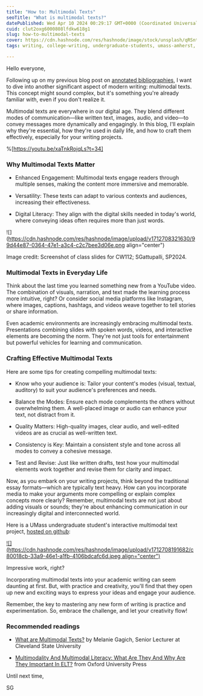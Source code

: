 ```yaml
---
title: "How to: Multimodal Texts"
seoTitle: "What is multimodal texts?"
datePublished: Wed Apr 10 2024 00:29:17 GMT+0000 (Coordinated Universal Time)
cuid: clut2oxg6000808lfdkw618g1
slug: how-to-multimodal-texts
cover: https://cdn.hashnode.com/res/hashnode/image/stock/unsplash/qRSntl3zxEk/upload/d488c12123ca5730725bffe2f895ae1b.jpeg
tags: writing, college-writing, undergraduate-students, umass-amherst, multimodal-texts

---
```


Hello everyone,

Following up on my previous blog post on [annotated bibliographies](https://cultureos.hashnode.dev/how-to-annotated-bibliography), I want to dive into another significant aspect of modern writing: multimodal texts. This concept might sound complex, but it's something you're already familiar with, even if you don't realize it.

Multimodal texts are everywhere in our digital age. They blend different modes of communication––like written text, images, audio, and video––to convey messages more dynamically and engagingly. In this blog, I'll explain why they're essential, how they're used in daily life, and how to craft them effectively, especially for your writing projects.

%[https://youtu.be/xaTnkRojqLs?t=34] 

### Why Multimodal Texts Matter

* Enhanced Engagement: Multimodal texts engage readers through multiple senses, making the content more immersive and memorable.
    
* Versatility: These texts can adapt to various contexts and audiences, increasing their effectiveness.
    
* Digital Literacy: They align with the digital skills needed in today's world, where conveying ideas often requires more than just words.
    

![](https://cdn.hashnode.com/res/hashnode/image/upload/v1712708321630/99d44e87-0364-47e1-a3c4-c2c7bee3d06e.png align="center")

Image credit: Screenshot of class slides for CW112; SGattupalli, SP2024.

### Multimodal Texts in Everyday Life

Think about the last time you learned something new from a YouTube video. The combination of visuals, narration, and text made the learning process more intuitive, right? Or consider social media platforms like Instagram, where images, captions, hashtags, and videos weave together to tell stories or share information.

Even academic environments are increasingly embracing multimodal texts. Presentations combining slides with spoken words, videos, and interactive elements are becoming the norm. They're not just tools for entertainment but powerful vehicles for learning and communication.

### Crafting Effective Multimodal Texts

Here are some tips for creating compelling multimodal texts:

* Know who your audience is: Tailor your content's modes (visual, textual, auditory) to suit your audience's preferences and needs.
    
* Balance the Modes: Ensure each mode complements the others without overwhelming them. A well-placed image or audio can enhance your text, not distract from it.
    
* Quality Matters: High-quality images, clear audio, and well-edited videos are as crucial as well-written text.
    
* Consistency is Key: Maintain a consistent style and tone across all modes to convey a cohesive message.
    
* Test and Revise: Just like written drafts, test how your multimodal elements work together and revise them for clarity and impact.
    

Now, as you embark on your writing projects, think beyond the traditional essay formats––which are typically text heavy. How can you incorporate media to make your arguments more compelling or explain complex concepts more clearly? Remember, multimodal texts are not just about adding visuals or sounds; they're about enhancing communication in our increasingly digital and interconnected world.

Here is a UMass undergraduate student's interactive multimodal text project, [hosted on github](https://umassengwri112.github.io/biomimicry/):

[![](https://cdn.hashnode.com/res/hashnode/image/upload/v1712708191682/c80018cb-33a9-46e1-a1fb-4106bdcafc6d.jpeg align="center")](https://umassengwri112.github.io/biomimicry/)

Impressive work, right?

Incorporating multimodal texts into your academic writing can seem daunting at first. But, with practice and creativity, you'll find that they open up new and exciting ways to express your ideas and engage your audience.

Remember, the key to mastering any new form of writing is practice and experimentation. So, embrace the challenge, and let your creativity flow!

### Recommended readings

* [What are Multimodal Texts?](https://pressbooks.ulib.csuohio.edu/csu-fyw-rhetoric/chapter/7-2-what-is-multimodality/) by Melanie Gagich, Senior Lecturer at Cleveland State University
    
* [Multimodality And Multimodal Literacy: What Are They And Why Are They Important In ELT?](https://teachingenglishwithoxford.oup.com/2023/11/16/multimodality-and-multimodal-literacy-elt/) from Oxford University Press
    

Until next time,

SG